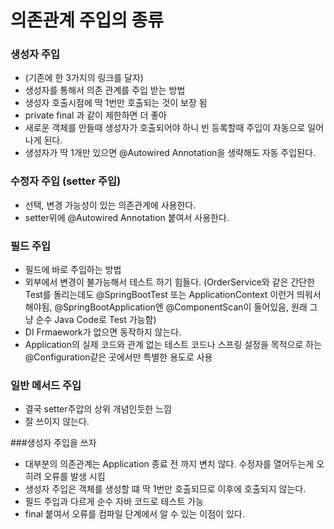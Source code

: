 # 의존관계 주입의 종류
### 생성자 주입
- (기존에 한 3가지의 링크를 달자)
- 생성자를 통해서 의존 관계를 주입 받는 방법
- 생성자 호출시점에 딱 1번만 호출되는 것이 보장 됨
- private final 과 같이 제한하면 더 좋아
- 새로운 객체를 만들때 생성자가 호출되어야 하니 빈 등록할때 주입이 자동으로 일어나게 된다.
- 생성자가 딱 1개만 있으면 @Autowired Annotation을 생략해도 자동 주입된다.

### 수정자 주입 (setter 주입)
- 선택, 변경 가능성이 있는 의존관계에 사용한다.
- setter위에 @Autowired Annotation 붙여서 사용한다.

### 필드 주입
- 필드에 바로 주입하는 방법
- 외부에서 변경이 불가능해서 테스트 하기 힘들다. (OrderService와 같은 간단한 Test를 돌리는데도 @SpringBootTest 또는 ApplicationContext 이런거 띄워서 해야됨, @SpringBootApplication엔 @ComponentScan이 들어있음, 원래 그냥 순수 Java Code로 Test 가능함)
- DI Frmaework가 없으면 동작하지 않는다.
- Application의 실제 코드와 관계 없는 테스트 코드나 스프링 설정을 목적으로 하는 @Configuration같은 곳에서만 특별한 용도로 사용

### 일반 메서드 주입
- 결국 setter주압의 상위 개념인듯한 느낌
- 잘 쓰이지 않는다.

###생성자 주입을 쓰자
- 대부분의 의존관계는 Application 종료 전 까지 변치 않다. 수정자를 열어두는게 오히려 오류를 발생 시킴
- 생성자 주입은 객체를 생성할 떄 딱 1번만 호출되므로 이후에 호출되지 않는다.
- 필드 주입과 다르게 순수 자바 코드로 테스트 가능
- final 붙여서 오류를 컴파일 단계에서 알 수 있는 이점이 있다. 